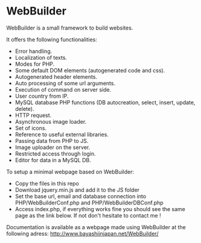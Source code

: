 # WebBuilder

WebBuilder is a small framework to build websites.

It offers the following functionalities:
* Error handling.
* Localization of texts.
* Modes for PHP.
* Some default DOM elements (autogenerated code and css).
* Autogenerated header elements.
* Auto processing of some url arguments.
* Execution of command on server side.
* User country from IP.
* MySQL database PHP functions (DB autocreation, select, insert, update, delete).
* HTTP request.
* Asynchronous image loader.
* Set of icons.
* Reference to useful external libraries.
* Passing data from PHP to JS.
* Image uploader on the server.
* Restricted access through login.
* Editor for data in a MySQL DB.

To setup a minimal webpage based on WebBuilder:
* Copy the files in this repo
* Download jquery.min.js and add it to the JS folder
* Set the base url, email and database connection into PHP/WebBuilderConf.php and PHP/WebBuilderDBConf.php
* Access index.php, if everything works fine you should see the same page as the link below. If not don't hesitate to contact me !

Documentation is available as a webpage made using WebBuilder at the following adress:
http://www.bayashiinjapan.net/WebBuilder/
